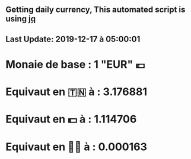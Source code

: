 ## Getting daily currency, This automated script is using [jq](https://stedolan.github.io/jq/)
## Last Update:  2019-12-17 à 05:00:01
 # Monaie de base : 1 "EUR" 💶 
 # Equivaut en 🇹🇳 à :  3.176881 
 # Equivaut en 💵 à : 1.114706
 # Equivaut en 🐱‍💻 à :  0.000163
